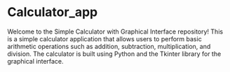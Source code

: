 # Calculator_app
Welcome to the Simple Calculator with Graphical Interface repository! This is a simple calculator application that allows users to perform basic arithmetic operations such as addition, subtraction, multiplication, and division. The calculator is built using Python and the Tkinter library for the graphical interface.

